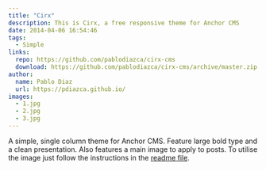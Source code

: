 ```yaml
---
title: "Cirx"
description: This is Cirx, a free responsive theme for Anchor CMS
date: 2014-04-06 16:54:46
tags:
  - Simple
links:
  repo: https://github.com/pablodiazca/cirx-cms
  download: https://github.com/pablodiazca/cirx-cms/archive/master.zip
author:
  name: Pablo Diaz
  url: https://pdiazca.github.io/
images:
  - 1.jpg
  - 2.jpg
  - 3.jpg
---
```


A simple, single column theme for Anchor CMS. Feature large bold type and a clean presentation. Also features a main image to apply to posts. To utilise the image just follow the instructions in the [readme file](https://github.com/pablodiazca/cirx-cms/blob/master/README.md "Readme").

